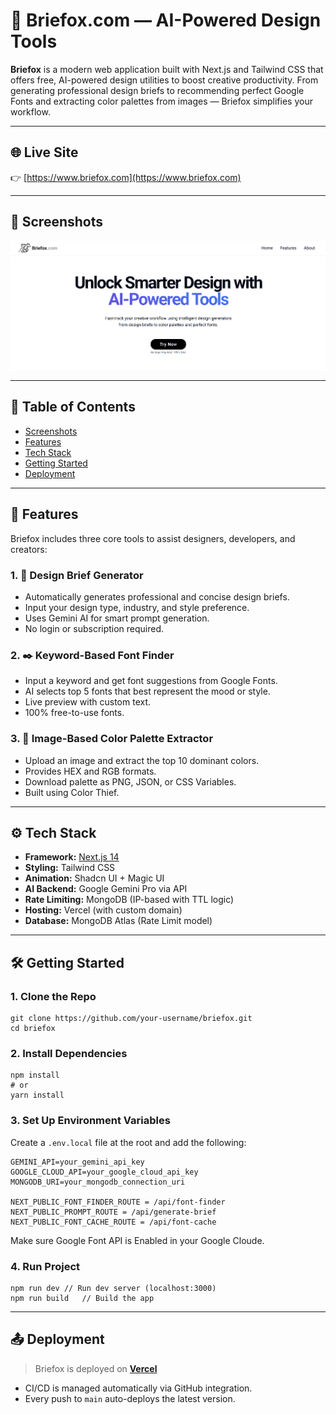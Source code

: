 # 🦊 Briefox.com — AI-Powered Design Tools

**Briefox** is a modern web application built with Next.js and Tailwind CSS that offers free, AI-powered design utilities to boost creative productivity. From generating professional design briefs to recommending perfect Google Fonts and extracting color palettes from images — Briefox simplifies your workflow.

---

## 🌐 Live Site

👉 [https://www.briefox.com](https://www.briefox.com)

---

## 📸 Screenshots

![Briefox Homepage](/src/screenshots/homepage.png)

---

## 📌 Table of Contents

- [Screenshots](#-screenshots)
- [Features](#-features)
- [Tech Stack](#-tech-stack)
- [Getting Started](#-getting-started)
- [Deployment](#-deployment)

---

## 🚀 Features

Briefox includes three core tools to assist designers, developers, and creators:

### 1. 🎯 Design Brief Generator

- Automatically generates professional and concise design briefs.
- Input your design type, industry, and style preference.
- Uses Gemini AI for smart prompt generation.
- No login or subscription required.

### 2. ✒️ Keyword-Based Font Finder

- Input a keyword and get font suggestions from Google Fonts.
- AI selects top 5 fonts that best represent the mood or style.
- Live preview with custom text.
- 100% free-to-use fonts.

### 3. 🌈 Image-Based Color Palette Extractor

- Upload an image and extract the top 10 dominant colors.
- Provides HEX and RGB formats.
- Download palette as PNG, JSON, or CSS Variables.
- Built using Color Thief.

---

## ⚙ Tech Stack

- **Framework:** [Next.js 14](https://nextjs.org)
- **Styling:** Tailwind CSS
- **Animation:** Shadcn UI + Magic UI
- **AI Backend:** Google Gemini Pro via API
- **Rate Limiting:** MongoDB (IP-based with TTL logic)
- **Hosting:** Vercel (with custom domain)
- **Database:** MongoDB Atlas (Rate Limit model)

---

## 🛠 Getting Started

### 1. Clone the Repo

```
git clone https://github.com/your-username/briefox.git
cd briefox
```

### 2. Install Dependencies

```
npm install
# or
yarn install
```

### 3. Set Up Environment Variables

Create a `.env.local` file at the root and add the following:

```
GEMINI_API=your_gemini_api_key
GOOGLE_CLOUD_API=your_google_cloud_api_key
MONGODB_URI=your_mongodb_connection_uri

NEXT_PUBLIC_FONT_FINDER_ROUTE = /api/font-finder
NEXT_PUBLIC_PROMPT_ROUTE = /api/generate-brief
NEXT_PUBLIC_FONT_CACHE_ROUTE = /api/font-cache
```

Make sure Google Font API is Enabled in your Google Cloude.

### 4. Run Project

```
npm run dev	// Run dev server (localhost:3000)
npm run build	// Build the app
```

---

## 📤 Deployment

> Briefox is deployed on [**Vercel**](https://vercel.com/)

* CI/CD is managed automatically via GitHub integration.
* Every push to `main` auto-deploys the latest version.

